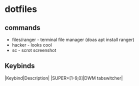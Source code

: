 # dotfiles

## commands
- files/ranger - terminal file manager (doas apt install ranger)
- hacker - looks cool
- sc - scrot screenshot



## Keybinds

|Keybind|Description|
|SUPER+[1-9,0]|DWM tabswitcher|
